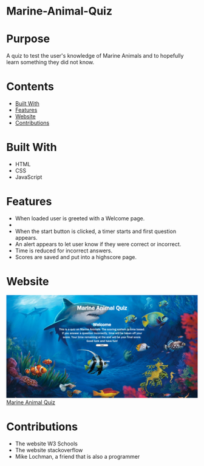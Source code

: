 # Marine-Animal-Quiz

# Purpose

A quiz to test the user's knowledge of Marine Animals and to hopefully learn something they did not know.

# Contents

<ul>
    <li><a href="#built-with">Built With</a></li>
    <li><a href="#features">Features</a></li>
    <li><a href="#website">Website</a></li>
    <li><a href="#contributions">Contributions</a></li>
</ul>

# Built With

<ul id="built-with">
    <li>HTML</li>
    <li>CSS</li>
    <li>JavaScript</li>
</ul>

# Features

<ul id="features">
    <li>When loaded user is greeted with a Welcome page.<li>
    <li>When the start button is clicked, a timer starts and first question appears.</li>
    <li>An alert appears to let user know if they were correct or incorrect.</li>
    <li>Time is reduced for incorrect answers.</li>
    <li>Scores are saved and put into a highscore page.</li>
</ul>

# Website

<img src="./assets/images/marine-quiz.png" id="website">
<a href="https://dmorrel7.github.io/Marine-Animal-Quiz/">Marine Animal Quiz</a>

# Contributions

<ul id="contributions">
    <li>The website W3 Schools</li>
    <li>The website stackoverflow</li>
    <li>Mike Lochman, a friend that is also a programmer</li>
</ul>
